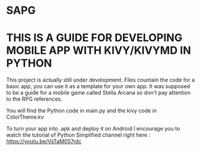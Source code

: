# SAPG

# THIS IS A GUIDE FOR DEVELOPING MOBILE APP WITH KIVY/KIVYMD IN PYTHON #

This project is actually still under development. Files countain the code for a basic app, you can use it as a template for your own app. It was supposed to be a guide for a mobile game called Stella Arcana so don't pay attention to the RPG references.

You will find the Python code in main.py and the kivy code in ColorTheme.kv

To turn your app into .apk and deploy it on Android I encourage you to watch the tutorial of Python Simplified channel right here : https://youtu.be/VsTaM057rdc

